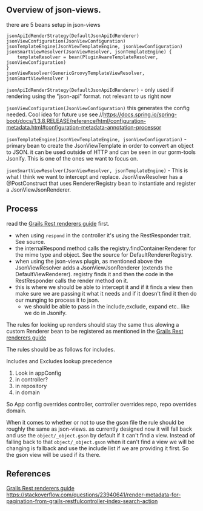 
## Overview of json-views.

there are 5 beans setup in json-views
```
jsonApiIdRenderStrategy(DefaultJsonApiIdRenderer)
jsonViewConfiguration(JsonViewConfiguration)
jsonTemplateEngine(JsonViewTemplateEngine, jsonViewConfiguration)
jsonSmartViewResolver(JsonViewResolver, jsonTemplateEngine) {
    templateResolver = bean(PluginAwareTemplateResolver, jsonViewConfiguration)
}
jsonViewResolver(GenericGroovyTemplateViewResolver, jsonSmartViewResolver )
```

`jsonApiIdRenderStrategy(DefaultJsonApiIdRenderer)` - only used if rendering using the "json-api" format. not relevant to us right now

`jsonViewConfiguration(JsonViewConfiguration)` this generates the config needed. Cool idea for future use
see //https://docs.spring.io/spring-boot/docs/1.3.8.RELEASE/reference/html/configuration-metadata.html#configuration-metadata-annotation-processor

`jsonTemplateEngine(JsonViewTemplateEngine, jsonViewConfiguration)` - primary bean to create the JsonViewTemplate in order to convert an object to JSON. it can be used outside of HTTP and can be seen in our gorm-tools Jsonify. This is one of the ones we want to focus on.

`jsonSmartViewResolver(JsonViewResolver, jsonTemplateEngine)` - This is what I think we want to intercept and replace. JsonViewResolver has a @PostConstruct that uses RendererRegistry bean to instantiate and register a JsonViewJsonRenderer.

## Process

read the [Grails Rest renderers guide] first.

- when using `respond` in the controller it's using the RestResponder trait. See source.
- the internalRespond method calls the registry.findContainerRenderer for the mime type and object. See the source for DefaultRendererRegistry.
- when using the json-views plugin, as mentioned above the JsonViewResolver adds a JsonViewJsonRenderer (extends the DefaultViewRenderer). registry finds it and then the code in the RestResponder calls the render method on it.
- this is where we should be able to intercept it and if it finds a view then make sure we are passing it what it needs and if it doesn't find it then do our munging to process it to json.
	- we should be able to pass in the include,exclude, expand etc.. like we do in Jsonify.


The rules for looking up renders should stay the same thus alowing a custom Renderer bean to be registered as mentioned in the [Grails Rest renderers guide]

The rules should be as follows for includes.

Includes and Excludes lookup precedence
1. Look in appConfig
2. in controller?
3. in repository
4. in domain

So App config overrides controller, controller overrides repo, repo overrides domain.

When it comes to whether or not to use the gson file the rule should be roughly the same as json-views. as currently designed now it will fall back and use the `object/_object.gson` by default if it can't find a view.
Instead of falling back to that `object/_object.gson` when it can't find a view we will be changing is fallback and use the include list if we are providing it first. So the gson view will be used if its there.

## References
[Grails Rest renderers guide]
https://stackoverflow.com/questions/23940641/render-metadata-for-pagination-from-grails-restfulcontroller-index-search-action

[Grails Rest renderers guide]: http://docs.grails.org/latest/guide/REST.html#renderers

